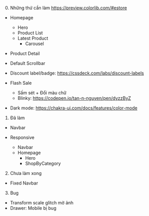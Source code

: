 0. Những thứ cần làm
   https://preview.colorlib.com/#estore

- Homepage
  - Hero
  - Product List
  - Latest Product
    - Carousel
- Product Detail
- Default Scrollbar
- Discount label/badge: https://cssdeck.com/labs/discount-labels
- Flash Sale
  - Sấm sét + Đổi màu chữ
  - Blinky: https://codepen.io/tan-n-nguyen/pen/dyzzByZ

- Dark mode: https://chakra-ui.com/docs/features/color-mode

1. Đã làm

- Navbar

- Responsive
  - Navbar
  - Homepage
    - Hero
    - ShopByCategory

2. Chưa làm xong

- Fixed Navbar

3. Bug

- Transform scale glitch mờ ảnh
- Drawer: Mobile bị bug

